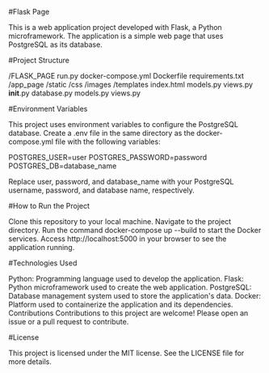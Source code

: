 #Flask Page

This is a web application project developed with Flask, a Python microframework. The application is a simple web page that uses PostgreSQL as its database.

#Project Structure

/FLASK_PAGE
    run.py
    docker-compose.yml
    Dockerfile
    requirements.txt    
    /app_page
        /static
            /css
            /images
        /templates
            index.html
            models.py
            views.py
        __init__.py
        database.py
        models.py
        views.py

#Environment Variables

This project uses environment variables to configure the PostgreSQL database. Create a .env file in the same directory as the docker-compose.yml file with the following variables:

POSTGRES_USER=user
POSTGRES_PASSWORD=password
POSTGRES_DB=database_name

Replace user, password, and database_name with your PostgreSQL username, password, and database name, respectively.

#How to Run the Project

Clone this repository to your local machine.
Navigate to the project directory.
Run the command docker-compose up --build to start the Docker services.
Access http://localhost:5000 in your browser to see the application running.

#Technologies Used

Python: Programming language used to develop the application.
Flask: Python microframework used to create the web application.
PostgreSQL: Database management system used to store the application's data.
Docker: Platform used to containerize the application and its dependencies.
Contributions
Contributions to this project are welcome! Please open an issue or a pull request to contribute.

#License

This project is licensed under the MIT license. See the LICENSE file for more details.

